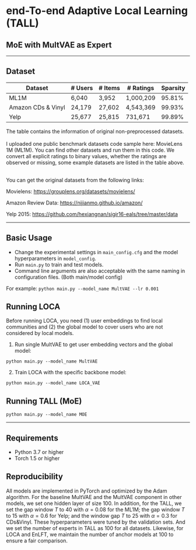 # end-**T**o-end **A**daptive **L**ocal **L**earning (**TALL**)
## MoE with MultVAE as Expert
<!-- Inspired by LOCA idea and Fight Mainstream Bias via Local Fine Tuning. <br>

Original LOCA GitHub link is [here](https://github.com/jin530/LOCA).

Original LFT and EnLFT code is [here](https://github.com/Zziwei/Measuring-Mitigating-Mainstream-Bias).

This is the official code with preprocessed datasets for the WSDM 2021 paper: [`Local Collaborative Autoencoders`.](https://arxiv.org/abs/2103.16103)

This is the offical code with preprocessed datasets for the WSDM 2022 paper: [`Fighting Mainstream Bias in Recommender Systems via LocalFine Tuning`.](https://dl.acm.org/doi/pdf/10.1145/3488560.3498427)

The slides can be found [here](https://www.slideshare.net/ssuser1f2162/local-collaborative-autoencoders-wsdm2021). -->

---

## Dataset

<table class="tg">
<thead>
  <tr>
    <th class="tg-0pky">Dataset</th>
    <th class="tg-dvpl"># Users</th>
    <th class="tg-dvpl"># Items</th>
    <th class="tg-dvpl"># Ratings</th>
    <th class="tg-dvpl">Sparsity</th>
  </tr>
</thead>
<tbody>
  <tr>
    <td class="tg-0pky">ML1M</td>
    <td class="tg-dvpl">6,040</td>
    <td class="tg-dvpl">3,952</td>
    <td class="tg-dvpl">1,000,209</td>
    <td class="tg-dvpl">95.81%</td>
  </tr>
  <tr>
    <td class="tg-0pky">Amazon CDs & Vinyl</td>
    <td class="tg-dvpl">24,179</td>
    <td class="tg-dvpl">27,602</td>
    <td class="tg-dvpl">4,543,369</td>
    <td class="tg-dvpl">99.93%</td>
  </tr>
  <tr>
    <td class="tg-0pky">Yelp</td>
    <td class="tg-dvpl">25,677</td>
    <td class="tg-dvpl">25,815</td>
    <td class="tg-dvpl">731,671</td>
    <td class="tg-dvpl">99.89%</td>
  </tr>
</tbody>
</table>

The table contains the information of original non-preprocessed datasets.
<br>
<br>
I uploaded one public benchmark datasets code sample here: MovieLens 1M (ML1M). You can find other datasets and run them in this code. We convert all explicit ratings to binary values, whether the ratings are observed or missing, some example datasets are listed in the table above.
<br>
<br>

You can get the original datasets from the following links:
<!-- Movielens -->
Movielens: https://grouplens.org/datasets/movielens/

<!-- Amazon review -->
Amazon Review Data: https://nijianmo.github.io/amazon/

<!-- Yelp -->
Yelp 2015: https://github.com/hexiangnan/sigir16-eals/tree/master/data

---

## Basic Usage
- Change the experimental settings in `main_config.cfg` and the model hyperparameters in `model_config`. </br>
- Run `main.py` to train and test models. </br>
- Command line arguments are also acceptable with the same naming in configuration files. (Both main/model config)

For example: ```python main.py --model_name MultVAE --lr 0.001```

## Running LOCA
Before running LOCA, you need (1) user embeddings to find local communities and (2) the global model to cover users who are not considered by local models. </br>

1. Run single MultVAE to get user embedding vectors and the global model: 

`python main.py --model_name MultVAE` 

2. Train LOCA with the specific backbone model:

`python main.py --model_name LOCA_VAE` 

## Running TALL (MoE)
`python main.py --model_name MOE`

---

## Requirements
- Python 3.7 or higher
- Torch 1.5 or higher


## Reproducibility
All models are implemented in PyTorch and optimized by the Adam algorithm. For the baseline MultVAE and the MultVAE component in other models, we set one hidden layer of size 100. In addition, for the TALL, we set the gap window $T$ to 40 with $\alpha=0.08$ for the ML1M; the gap window $T$ to 15 with $\alpha=0.6$ for Yelp; and the window gap $T$ to 25 with $\alpha=0.3$ for CDs\&Vinyl. These hyperparameters were tuned by the validation sets. And we set the number of experts in TALL as 100 for all datasets. Likewise, for LOCA and EnLFT, we maintain the number of anchor models at 100 to ensure a fair comparison.

<!-- ## Citation
cited papaer:
```
@inproceedings{DBLP:conf/wsdm/ChoiJLL21,
  author    = {Minjin Choi and
               Yoonki Jeong and
               Joonseok Lee and
               Jongwuk Lee},
  title     = {Local Collaborative Autoencoders},
  booktitle = {{WSDM} '21, The Fourteenth {ACM} International Conference on Web Search
               and Data Mining, Virtual Event, Israel, March 8-12, 2021},
  pages     = {734--742},
  publisher = {{ACM}},
  year      = {2021},
  url       = {https://doi.org/10.1145/3437963.3441808},
  doi       = {10.1145/3437963.3441808},
  timestamp = {Wed, 07 Apr 2021 16:17:44 +0200},
  biburl    = {https://dblp.org/rec/conf/wsdm/ChoiJLL21.bib},
  bibsource = {dblp computer science bibliography, https://dblp.org}
}

@inproceedings{zhu2022fighting,
  title={Fighting mainstream bias in recommender systems via local fine tuning},
  author={Zhu, Ziwei and Caverlee, James},
  booktitle={Proceedings of the Fifteenth ACM International Conference on Web Search and Data Mining},
  pages={1497--1506},
  year={2022}
}
``` -->
